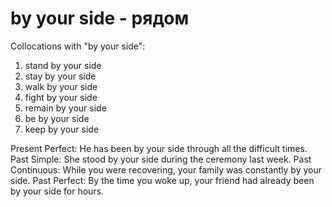 # by your side - рядом

Collocations with "by your side":

1. stand by your side
2. stay by your side
3. walk by your side
4. fight by your side
5. remain by your side
6. be by your side
7. keep by your side

Present Perfect: He has been by your side through all the difficult times.
Past Simple: She stood by your side during the ceremony last week.
Past Continuous: While you were recovering, your family was constantly by your side.
Past Perfect: By the time you woke up, your friend had already been by your side for hours.
